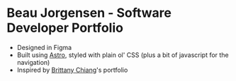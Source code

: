 # Beau Jorgensen - Software Developer Portfolio

- Designed in Figma
- Built using [Astro](https://astro.build/), styled with plain ol' CSS (plus a bit of javascript for the navigation)
- Inspired by [Brittany Chiang](https://brittanychiang.com/)'s portfolio